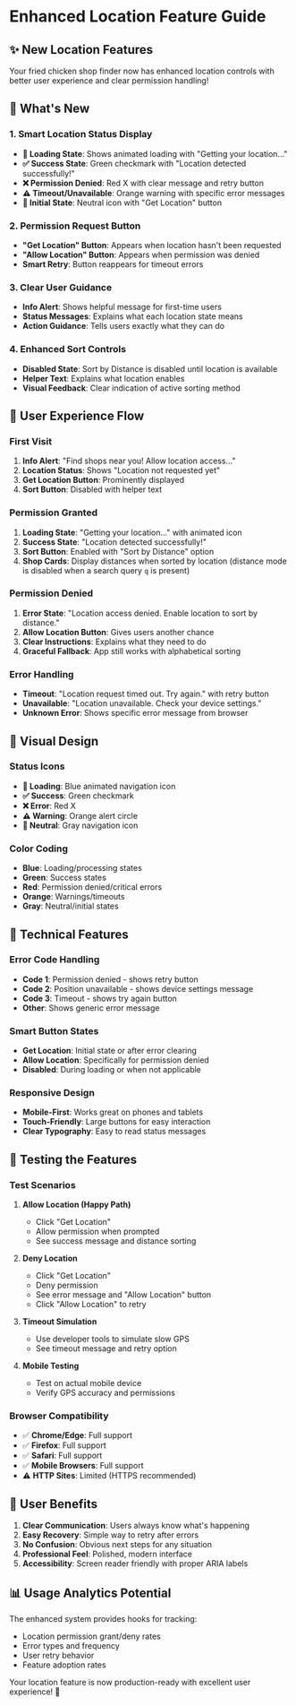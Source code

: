 # Enhanced Location Feature Guide

## ✨ **New Location Features**

Your fried chicken shop finder now has enhanced location controls with better user experience and clear permission handling!

## 🎯 **What's New**

### **1. Smart Location Status Display**

- **🔄 Loading State**: Shows animated loading with "Getting your location..."
- **✅ Success State**: Green checkmark with "Location detected successfully!"
- **❌ Permission Denied**: Red X with clear message and retry button
- **⚠️ Timeout/Unavailable**: Orange warning with specific error messages
- **📍 Initial State**: Neutral icon with "Get Location" button

### **2. Permission Request Button**

- **"Get Location" Button**: Appears when location hasn't been requested
- **"Allow Location" Button**: Appears when permission was denied
- **Smart Retry**: Button reappears for timeout errors

### **3. Clear User Guidance**

- **Info Alert**: Shows helpful message for first-time users
- **Status Messages**: Explains what each location state means
- **Action Guidance**: Tells users exactly what they can do

### **4. Enhanced Sort Controls**

- **Disabled State**: Sort by Distance is disabled until location is available
- **Helper Text**: Explains what location enables
- **Visual Feedback**: Clear indication of active sorting method

## 📱 **User Experience Flow**

### **First Visit**

1. **Info Alert**: "Find shops near you! Allow location access..."
2. **Location Status**: Shows "Location not requested yet"
3. **Get Location Button**: Prominently displayed
4. **Sort Button**: Disabled with helper text

### **Permission Granted**

1. **Loading State**: "Getting your location..." with animated icon
2. **Success State**: "Location detected successfully!"
3. **Sort Button**: Enabled with "Sort by Distance" option
4. **Shop Cards**: Display distances when sorted by location (distance mode is disabled when a search query `q` is present)

### **Permission Denied**

1. **Error State**: "Location access denied. Enable location to sort by distance."
2. **Allow Location Button**: Gives users another chance
3. **Clear Instructions**: Explains what they need to do
4. **Graceful Fallback**: App still works with alphabetical sorting

### **Error Handling**

- **Timeout**: "Location request timed out. Try again." with retry button
- **Unavailable**: "Location unavailable. Check your device settings."
- **Unknown Error**: Shows specific error message from browser

## 🎨 **Visual Design**

### **Status Icons**

- **🔄 Loading**: Blue animated navigation icon
- **✅ Success**: Green checkmark
- **❌ Error**: Red X
- **⚠️ Warning**: Orange alert circle
- **📍 Neutral**: Gray navigation icon

### **Color Coding**

- **Blue**: Loading/processing states
- **Green**: Success states
- **Red**: Permission denied/critical errors
- **Orange**: Warnings/timeouts
- **Gray**: Neutral/initial states

## 🔧 **Technical Features**

### **Error Code Handling**

- **Code 1**: Permission denied - shows retry button
- **Code 2**: Position unavailable - shows device settings message
- **Code 3**: Timeout - shows try again button
- **Other**: Shows generic error message

### **Smart Button States**

- **Get Location**: Initial state or after error clearing
- **Allow Location**: Specifically for permission denied
- **Disabled**: During loading or when not applicable

### **Responsive Design**

- **Mobile-First**: Works great on phones and tablets
- **Touch-Friendly**: Large buttons for easy interaction
- **Clear Typography**: Easy to read status messages

## 🚀 **Testing the Features**

### **Test Scenarios**

1. **Allow Location (Happy Path)**

   - Click "Get Location"
   - Allow permission when prompted
   - See success message and distance sorting

2. **Deny Location**

   - Click "Get Location"
   - Deny permission
   - See error message and "Allow Location" button
   - Click "Allow Location" to retry

3. **Timeout Simulation**

   - Use developer tools to simulate slow GPS
   - See timeout message and retry option

4. **Mobile Testing**
   - Test on actual mobile device
   - Verify GPS accuracy and permissions

### **Browser Compatibility**

- ✅ **Chrome/Edge**: Full support
- ✅ **Firefox**: Full support
- ✅ **Safari**: Full support
- ✅ **Mobile Browsers**: Full support
- ⚠️ **HTTP Sites**: Limited (HTTPS recommended)

## 🎯 **User Benefits**

1. **Clear Communication**: Users always know what's happening
2. **Easy Recovery**: Simple way to retry after errors
3. **No Confusion**: Obvious next steps for any situation
4. **Professional Feel**: Polished, modern interface
5. **Accessibility**: Screen reader friendly with proper ARIA labels

## 📊 **Usage Analytics Potential**

The enhanced system provides hooks for tracking:

- Location permission grant/deny rates
- Error types and frequency
- User retry behavior
- Feature adoption rates

Your location feature is now production-ready with excellent user experience! 🎉
